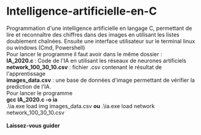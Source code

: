 # Intelligence-artificielle-en-C
Programmation d'une intelligence artificielle en langage C, permettant de lire et reconnaître des chiffres dans des images en utilisant les listes doublement chaînées. Ensuite une interface utilisateur sur le terminal linux ou windows (Cmd, Powershell)
<br>Pour lancer le programme il faut avoir dans le même dossier : <br>
<b>IA_2020.c             </b>: Code de l'IA en utilisant les réseaux de neurones artificiels<br>
<b>network_100_30_10.csv</b> : fichier .csv contenant le résultat de l'apprentissage<br>
<b>images_data.csv</b> : une base de données d'image permettant de vérifier la prediction de l'IA.
<br>
Pour lancer le programme <br>
<b>gcc IA_2020.c -o ia </b> <br>
.\ia.exe load img images_data.csv <b>ou</b> .\ia.exe load network network_100_30_10.csv <br>
<br>
<b> Laissez-vous guider <b>
